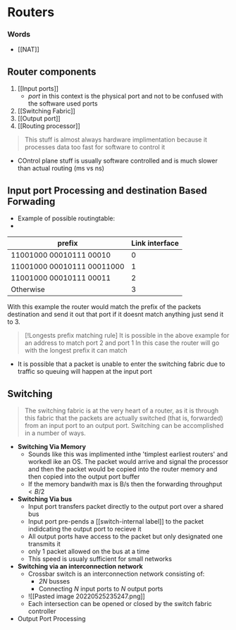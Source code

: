 # Routers
### Words
- [[NAT]]
## Router components
1. [[Input ports]]
	- *port* in this context is the physical port and not to be confused with the software used ports
2. [[Switching Fabric]]
3. [[Output port]]
4. [[Routing processor]]

> This stuff is almost always hardware implimentation because it processes data too fast for software to control it

- COntrol plane stuff is usually software controlled and is much slower than actual routing (ms vs ns)
## Input port Processing and destination Based Forwading
- Example of possible routingtable:
- 
|prefix|Link interface|
|---|---|
|11001000 00010111 00010|0|
|11001000 00010111 00011000| 1|
|11001000 00010111 00011|2|
|Otherwise|3|

With this example the router would match the prefix of the packets destination and send it out that port if it doesnt match anything just send it to 3.
>[!Longests prefix matching rule]
>It is possible in the above example for an address to match port 2 and port 1 In this case the router will go with the longest prefix it can match

- It is possible that a packet is unable to enter the switching fabric due to traffic so queuing will happen at the input port
## Switching 

>The switching fabric is at the very heart of a router, as it is through this fabric that the packets are actually switched (that is, forwarded) from an input port to an output port. Switching can be accomplished in a number of ways.

- **Switching Via Memory**
	- Sounds like this was implimented inthe 'timplest earliest routers' and workedl ike an OS. The packet would arrive and signal the processor and then the packet would be copied into the router memory and then copied into the output port buffer
	- If the memory bandwith max is B/s then the forwarding throughput $<B/2$
- **Switching Via bus**
	- Input port transfers packet directly to the output port over a shared bus
	- Input port pre-pends a [[switch-internal label]] to the packet indidcating the output port to recieve it
	- All output ports have access to the packet but only designated one transmits it
	- only 1 packet allowed on the bus at a time
	- This speed is usualy sufficient for small networks
- **Switching via an interconnection network**
	- Crossbar switch is an interconnection network consisting of:
		- *2N* busses
		- Connecting *N* input ports to *N* output ports
	- ![[Pasted image 20220525235247.png]]
	- Each intersection can be opened or closed by the switch fabric controller
- Output Port Processing
